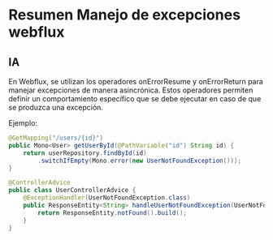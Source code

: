 # Resumen Manejo de excepciones webflux

## IA

En Webflux, se utilizan los operadores onErrorResume y onErrorReturn para manejar excepciones de manera asincrónica. Estos operadores permiten definir un comportamiento específico que se debe ejecutar en caso de que se produzca una excepción.

Ejemplo:

```java
@GetMapping("/users/{id}")
public Mono<User> getUserById(@PathVariable("id") String id) {
    return userRepository.findById(id)
        .switchIfEmpty(Mono.error(new UserNotFoundException()));
}

@ControllerAdvice
public class UserControllerAdvice {
    @ExceptionHandler(UserNotFoundException.class)
    public ResponseEntity<String> handleUserNotFoundException(UserNotFoundException ex) {
        return ResponseEntity.notFound().build();
    }
}
```